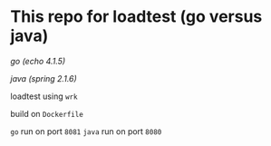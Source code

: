 # This repo for loadtest (go versus java)

*go (echo 4.1.5)*

*java (spring 2.1.6)*

loadtest using `wrk`

build on `Dockerfile`

`go` run on port `8081`
`java` run on port `8080`
